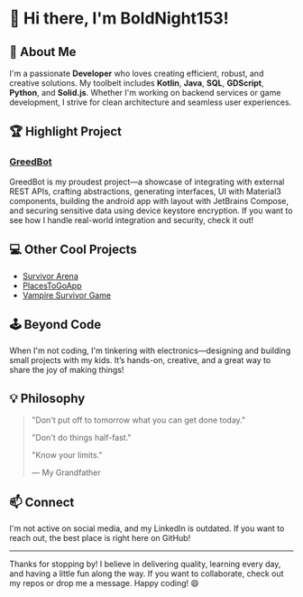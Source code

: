 # 👋 Hi there, I'm BoldNight153!

## 🚀 About Me

I'm a passionate **Developer** who loves creating efficient, robust, and creative solutions. My toolbelt includes **Kotlin**, **Java**, **SQL**, **GDScript**, **Python**, and **Solid.js**. Whether I'm working on backend services or game development, I strive for clean architecture and seamless user experiences.

## 🏆 Highlight Project

### [GreedBot](https://github.com/BoldNight153/GreedBot)
GreedBot is my proudest project—a showcase of integrating with external REST APIs, crafting abstractions, generating interfaces, UI with Material3 components, building the android app with layout with JetBrains Compose, and securing sensitive data using device keystore encryption. If you want to see how I handle real-world integration and security, check it out!

## 💻 Other Cool Projects
- [Survivor Arena](https://github.com/BoldNight153/survivor-arena)
- [PlacesToGoApp](https://github.com/BoldNight153/PlacesToGoApp)
- [Vampire Survivor Game](https://github.com/BoldNight153/Vampire-Survivor-Game)

## 🕹️ Beyond Code

When I'm not coding, I'm tinkering with electronics—designing and building small projects with my kids. It’s hands-on, creative, and a great way to share the joy of making things!

## 💡 Philosophy

> "Don't put off to tomorrow what you can get done today."
>
> "Don't do things half-fast."  
>
> "Know your limits."
>
> — My Grandfather

## 📫 Connect

I'm not active on social media, and my LinkedIn is outdated. If you want to reach out, the best place is right here on GitHub!

---

Thanks for stopping by! I believe in delivering quality, learning every day, and having a little fun along the way. If you want to collaborate, check out my repos or drop me a message. Happy coding! 😄
